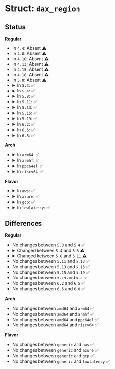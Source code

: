# Struct: <code>dax_region</code>

## Status
<b>Regular</b>
<ul>
<li>
In <code>4.4</code>: Absent ⚠️
</li>
<li>
In <code>4.8</code>: Absent ⚠️
</li>
<li>
In <code>4.10</code>: Absent ⚠️
</li>
<li>
In <code>4.13</code>: Absent ⚠️
</li>
<li>
In <code>4.15</code>: Absent ⚠️
</li>
<li>
In <code>4.18</code>: Absent ⚠️
</li>
<li>
In <code>5.0</code>: Absent ⚠️
</li>
<li>
<details>
<summary>In <code>5.3</code>: ✅</summary>

```c
struct dax_region {
    int id;
    int target_node;
    struct kref kref;
    struct device *dev;
    unsigned int align;
    struct resource res;
    long unsigned int pfn_flags;
};
```
</details>
</li>
<li>
<details>
<summary>In <code>5.4</code>: ✅</summary>

```c
struct dax_region {
    int id;
    int target_node;
    struct kref kref;
    struct device *dev;
    unsigned int align;
    struct resource res;
    long unsigned int pfn_flags;
};
```
</details>
</li>
<li>
<details>
<summary>In <code>5.8</code>: ✅</summary>

```c
struct dax_region {
    int id;
    int target_node;
    struct kref kref;
    struct device *dev;
    unsigned int align;
    struct resource res;
    long long unsigned int pfn_flags;
};
```
</details>
</li>
<li>
<details>
<summary>In <code>5.11</code>: ✅</summary>

```c
struct dax_region {
    int id;
    int target_node;
    struct kref kref;
    struct device *dev;
    unsigned int align;
    struct ida ida;
    struct resource res;
    struct device *seed;
    struct device *youngest;
};
```
</details>
</li>
<li>
<details>
<summary>In <code>5.13</code>: ✅</summary>

```c
struct dax_region {
    int id;
    int target_node;
    struct kref kref;
    struct device *dev;
    unsigned int align;
    struct ida ida;
    struct resource res;
    struct device *seed;
    struct device *youngest;
};
```
</details>
</li>
<li>
<details>
<summary>In <code>5.15</code>: ✅</summary>

```c
struct dax_region {
    int id;
    int target_node;
    struct kref kref;
    struct device *dev;
    unsigned int align;
    struct ida ida;
    struct resource res;
    struct device *seed;
    struct device *youngest;
};
```
</details>
</li>
<li>
<details>
<summary>In <code>5.19</code>: ✅</summary>

```c
struct dax_region {
    int id;
    int target_node;
    struct kref kref;
    struct device *dev;
    unsigned int align;
    struct ida ida;
    struct resource res;
    struct device *seed;
    struct device *youngest;
};
```
</details>
</li>
<li>
<details>
<summary>In <code>6.2</code>: ✅</summary>

```c
struct dax_region {
    int id;
    int target_node;
    struct kref kref;
    struct device *dev;
    unsigned int align;
    struct ida ida;
    struct resource res;
    struct device *seed;
    struct device *youngest;
};
```
</details>
</li>
<li>
<details>
<summary>In <code>6.5</code>: ✅</summary>

```c
struct dax_region {
    int id;
    int target_node;
    struct kref kref;
    struct device *dev;
    unsigned int align;
    struct ida ida;
    struct resource res;
    struct device *seed;
    struct device *youngest;
};
```
</details>
</li>
<li>
<details>
<summary>In <code>6.8</code>: ✅</summary>

```c
struct dax_region {
    int id;
    int target_node;
    struct kref kref;
    struct device *dev;
    unsigned int align;
    struct ida ida;
    struct resource res;
    struct device *seed;
    struct device *youngest;
};
```
</details>
</li>
</ul>
<b>Arch</b>
<ul>
<li>
<details>
<summary>In <code>arm64</code>: ✅</summary>

```c
struct dax_region {
    int id;
    int target_node;
    struct kref kref;
    struct device *dev;
    unsigned int align;
    struct resource res;
    long unsigned int pfn_flags;
};
```
</details>
</li>
<li>
<details>
<summary>In <code>armhf</code>: ✅</summary>

```c
struct dax_region {
    int id;
    int target_node;
    struct kref kref;
    struct device *dev;
    unsigned int align;
    struct resource res;
    long unsigned int pfn_flags;
};
```
</details>
</li>
<li>
<details>
<summary>In <code>ppc64el</code>: ✅</summary>

```c
struct dax_region {
    int id;
    int target_node;
    struct kref kref;
    struct device *dev;
    unsigned int align;
    struct resource res;
    long unsigned int pfn_flags;
};
```
</details>
</li>
<li>
<details>
<summary>In <code>riscv64</code>: ✅</summary>

```c
struct dax_region {
    int id;
    int target_node;
    struct kref kref;
    struct device *dev;
    unsigned int align;
    struct resource res;
    long unsigned int pfn_flags;
};
```
</details>
</li>
</ul>
<b>Flavor</b>
<ul>
<li>
<details>
<summary>In <code>aws</code>: ✅</summary>

```c
struct dax_region {
    int id;
    int target_node;
    struct kref kref;
    struct device *dev;
    unsigned int align;
    struct resource res;
    long unsigned int pfn_flags;
};
```
</details>
</li>
<li>
<details>
<summary>In <code>azure</code>: ✅</summary>

```c
struct dax_region {
    int id;
    int target_node;
    struct kref kref;
    struct device *dev;
    unsigned int align;
    struct resource res;
    long unsigned int pfn_flags;
};
```
</details>
</li>
<li>
<details>
<summary>In <code>gcp</code>: ✅</summary>

```c
struct dax_region {
    int id;
    int target_node;
    struct kref kref;
    struct device *dev;
    unsigned int align;
    struct resource res;
    long unsigned int pfn_flags;
};
```
</details>
</li>
<li>
<details>
<summary>In <code>lowlatency</code>: ✅</summary>

```c
struct dax_region {
    int id;
    int target_node;
    struct kref kref;
    struct device *dev;
    unsigned int align;
    struct resource res;
    long unsigned int pfn_flags;
};
```
</details>
</li>
</ul>

## Differences
<b>Regular</b>
<ul>
<li>
No changes between <code>5.3</code> and <code>5.4</code> ✅
</li>
<li>
<details>
<summary>Changed between <code>5.4</code> and <code>5.8</code> ⚠️</summary>
<ul>
<li>
<b>Field type changed. </b>
<code>long unsigned int pfn_flags</code> ➡️ <code>long long unsigned int pfn_flags</code>
</li>
</ul>
</details>
</li>
<li>
<details>
<summary>Changed between <code>5.8</code> and <code>5.11</code> ⚠️</summary>
<ul>
<li>
<b>Field added. </b>
<code>struct ida ida</code>
</li>
<li>
<b>Field added. </b>
<code>struct device *seed</code>
</li>
<li>
<b>Field added. </b>
<code>struct device *youngest</code>
</li>
<li>
<b>Field removed. </b>
<code>long long unsigned int pfn_flags</code>
</li>
</ul>
</details>
</li>
<li>
No changes between <code>5.11</code> and <code>5.13</code> ✅
</li>
<li>
No changes between <code>5.13</code> and <code>5.15</code> ✅
</li>
<li>
No changes between <code>5.15</code> and <code>5.19</code> ✅
</li>
<li>
No changes between <code>5.19</code> and <code>6.2</code> ✅
</li>
<li>
No changes between <code>6.2</code> and <code>6.5</code> ✅
</li>
<li>
No changes between <code>6.5</code> and <code>6.8</code> ✅
</li>
</ul>
<b>Arch</b>
<ul>
<li>
No changes between <code>amd64</code> and <code>arm64</code> ✅
</li>
<li>
No changes between <code>amd64</code> and <code>armhf</code> ✅
</li>
<li>
No changes between <code>amd64</code> and <code>ppc64el</code> ✅
</li>
<li>
No changes between <code>amd64</code> and <code>riscv64</code> ✅
</li>
</ul>
<b>Flavor</b>
<ul>
<li>
No changes between <code>generic</code> and <code>aws</code> ✅
</li>
<li>
No changes between <code>generic</code> and <code>azure</code> ✅
</li>
<li>
No changes between <code>generic</code> and <code>gcp</code> ✅
</li>
<li>
No changes between <code>generic</code> and <code>lowlatency</code> ✅
</li>
</ul>
